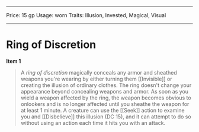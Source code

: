 
---
Price: 15 gp
Usage: worn
Traits: Illusion, Invested, Magical, Visual

---

# Ring of Discretion

**Item 1**

> A *ring of discretion* magically conceals any armor and sheathed weapons you're wearing by either turning them [[Invisible]] or creating the illusion of ordinary clothes. The ring doesn't change your appearance beyond concealing weapons and armor. As soon as you wield a weapon affected by the ring, the weapon becomes obvious to onlookers and is no longer affected until you sheathe the weapon for at least 1 minute. A creature can use the [[Seek]] action to examine you and [[Disbelieve]] this illusion (DC 15), and it can attempt to do so without using an action each time it hits you with an attack.
